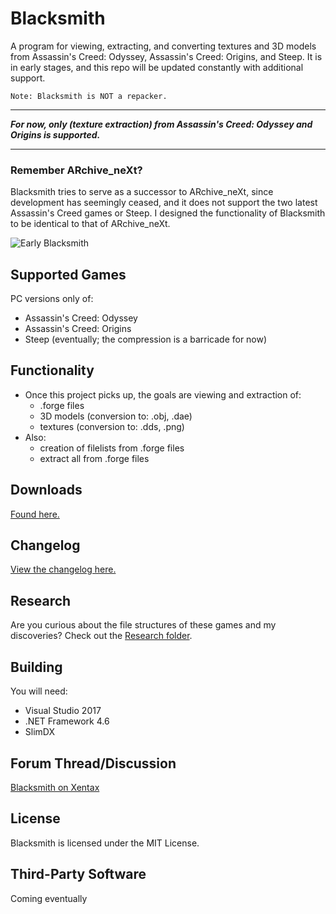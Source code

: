 # Blacksmith
A program for viewing, extracting, and converting textures and 3D models from Assassin's Creed: Odyssey, Assassin's Creed: Origins, and Steep. It is in early stages, and this repo will be updated constantly with additional support.

`Note: Blacksmith is NOT a repacker.`

----

***For now, only (texture extraction) from Assassin's Creed: Odyssey and Origins is supported.***

----

### Remember ARchive_neXt?
Blacksmith tries to serve as a successor to ARchive_neXt, since development has seemingly ceased, and it does not support the two latest Assassin's Creed games or Steep. I designed the functionality of Blacksmith to be identical to that of ARchive_neXt.

![Early Blacksmith](https://i.imgur.com/gKAsTIz.jpg)

## Supported Games
PC versions only of:
- Assassin's Creed: Odyssey
- Assassin's Creed: Origins
- Steep (eventually; the compression is a barricade for now)

## Functionality
- Once this project picks up, the goals are viewing and extraction of:
  - .forge files
  - 3D models (conversion to: .obj, .dae)
  - textures (conversion to: .dds, .png)
- Also:
  - creation of filelists from .forge files
  - extract all from .forge files
  
## Downloads
[Found here.](https://github.com/theawesomecoder61/Blacksmith/releases)

## Changelog
[View the changelog here.](https://github.com/theawesomecoder61/Blacksmith/blob/master/Changelog.md)

## Research
Are you curious about the file structures of these games and my discoveries? Check out the [Research folder](https://github.com/theawesomecoder61/Blacksmith/tree/master/Research).

## Building
You will need:
- Visual Studio 2017
- .NET Framework 4.6
- SlimDX

## Forum Thread/Discussion
[Blacksmith on Xentax](http://forum.xentax.com/viewtopic.php?f=10&t=19324&p=147450)

## License
Blacksmith is licensed under the MIT License.

## Third-Party Software
Coming eventually
